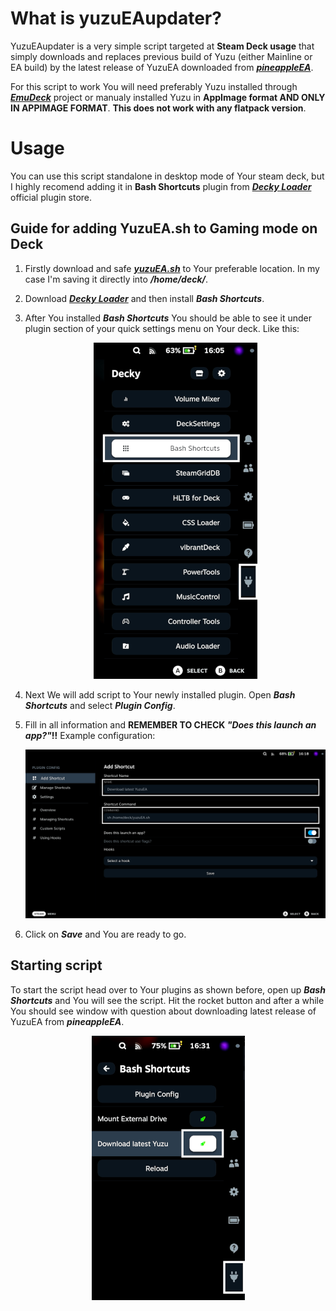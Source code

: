 # What is yuzuEAupdater?
YuzuEAupdater is a very simple script targeted at **Steam Deck usage** that simply downloads and replaces previous build of Yuzu (either Mainline or EA build) by the latest release of YuzuEA downloaded from ***[pineappleEA](https://github.com/pineappleEA/pineapple-src)***.

For this script to work You will need preferably Yuzu installed through ***[EmuDeck](https://github.com/dragoonDorise/EmuDeck)*** project or manualy installed Yuzu in **AppImage format AND ONLY IN APPIMAGE FORMAT**. **This does not work with any flatpack version**.

# Usage 
You can use this script standalone in desktop mode of Your steam deck, but I highly recomend adding it in **Bash Shortcuts** plugin from ***[Decky Loader](https://github.com/SteamDeckHomebrew/decky-loader)*** official plugin store.

## Guide for adding YuzuEA.sh to Gaming mode on Deck
1. Firstly download and safe ***[yuzuEA.sh](yuzuEA.sh)*** to Your preferable location. In my case I'm saving it directly into ***/home/deck/***.

2. Download ***[Decky Loader](https://github.com/SteamDeckHomebrew/decky-loader)*** and then install ***Bash Shortcuts***.

3. After You installed ***Bash Shortcuts*** You should be able to see it under plugin section of your quick settings menu on Your deck. Like this:<p align="center"><img src="img/1.png"></p>

4. Next We will add script to Your newly installed plugin. Open ***Bash Shortcuts*** and select ***Plugin Config***.

5. Fill in all information and **REMEMBER TO CHECK *"Does this launch an app?"*!!** Example configuration:<p align="center"><img src="img/2.png"></p>

6. Click on ***Save*** and You are ready to go.

## Starting script

To start the script head over to Your plugins as shown before, open up ***Bash Shortcuts*** and You will see the script. Hit the rocket button and after a while You should see window with question about downloading latest release of YuzuEA from ***pineappleEA***.
<p align="center"><img src="img/3.png"></p>